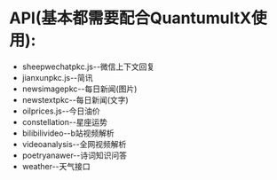 # API(基本都需要配合QuantumultX使用):

- sheepwechatpkc.js--微信上下文回复
- jianxunpkc.js--简讯  
- newsimagepkc--每日新闻(图片)  
- newstextpkc--每日新闻(文字)
- oilprices.js--今日油价
- constellation--星座运势
- bilibilivideo--b站视频解析
- videoanalysis--全网视频解析
- poetryanawer--诗词知识问答
- weather--天气接口

